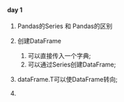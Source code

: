#### day 1
1. Pandas的Series 和 Pandas的区别

2. 创建DataFrame
    1. 可以直接传入一个字典;
    2. 可以通过Series创建DataFrame;
    
3.  dataFrame.T可以使DataFrame转向;
4.


